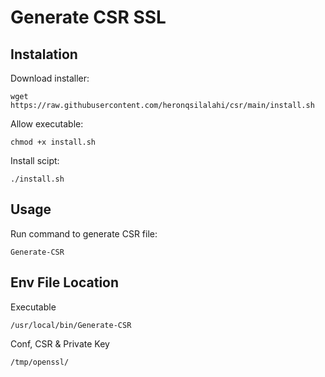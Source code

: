 # Generate CSR SSL

## Instalation
Download installer:
```shell
wget https://raw.githubusercontent.com/heronqsilalahi/csr/main/install.sh
```
Allow executable:
```shell
chmod +x install.sh
```
Install scipt:
```shell
./install.sh
```

## Usage
Run command to generate CSR file:
```shell
Generate-CSR
```

## Env File Location
Executable
```shell
/usr/local/bin/Generate-CSR
```

Conf, CSR & Private Key
```shell
/tmp/openssl/
```
